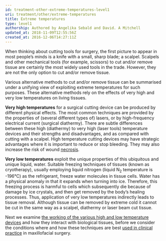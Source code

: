 ```yaml
---
id: treatment-other-extreme-temperatures-level1
uri: treatment/other/extreme-temperatures
title: Extreme temperatures
type: level1
authorship: Authored by Angelika Sebald and David. A Mitchell
updated_at: 2018-11-09T12:55:56Z
created_at: 2016-12-06T14:27:11Z
---
```


<p>When thinking about cutting tools for surgery, the first picture
    to appear in most people’s minds is a knife with a small,
    sharp blade; a scalpel. Scalpels and other mechanical tools
    (for example, scissors) to cut and/or remove tissue are certainly
    the most widely used tools in the trade. However, they are
    not the only option to cut and/or remove tissue.</p>
<p>Various alternative methods to cut and/or remove tissue can be
    summarised under a unifying view of exploiting extreme temperatures
    for such purposes. These alternative methods rely on the
    effects of very high and very low temperatures on living
    tissues.</p>
<p><strong>Very high temperatures</strong> for a surgical cutting
    device can be produced by different physical effects. The
    most common techniques are provided by the properties of
    (several different types of) lasers, or by high-frequency
    electrical current (surgical diathermy). There are subtle
    differences between these high (diathermy) to very high (laser
    tools) temperature devices and their strengths and disadvantages,
    and as compared with cutting with a scalpel. High temperature
    cutting devices may have strategic advantages where it is
    important to reduce or stop bleeding. They may also increase
    the risk of wound <a href="/diagnosis/a-z/necrosis/soft">necrosis</a>.</p>
<p><strong>Very low temperatures</strong> exploit the unique properties
    of this ubiquitous and unique liquid, water. Suitable freezing
    techniques of tissues (known as cryotherapy), usually employing
    liquid nitrogen (liquid N<sub>2</sub> temperature is -196°C)
    as the refrigerant, freeze water molecules in tissue cells.
    Water has a physical anomaly in that it expands when turning
    into ice. Therefore, this freezing process is harmful to
    cells which subsequently die because of damage by ice crystals,
    and then get removed by the body’s healing processes. Thus,
    application of very low temperatures indirectly leads to
    tissue removal. Although tissue can be removed by extreme
    cold it cannot be cut in the same way as a scalpel, diathermy
    or laser beam cut tissue.</p>
<p>Next we examine <a href="/treatment/other/extreme-temperatures/detailed">the working of the various high and low temperature devices</a>    and how they interact with biological tissues, before we
    consider the conditions where and how these techniques are
    best <a href="/treatment/other/extreme-temperatures/detailed">used in clinical practice</a>    in maxillofacial surgery.</p>
